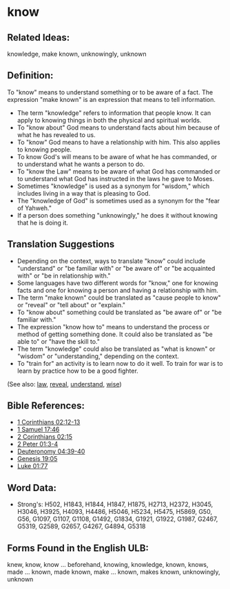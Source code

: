 # know

## Related Ideas:

knowledge, make known, unknowingly, unknown

## Definition:

To "know" means to understand something or to be aware of a fact. The expression "make known" is an expression that means to tell information.

* The term "knowledge" refers to information that people know. It can apply to knowing things in both the physical and spiritual worlds.
* To "know about" God means to understand facts about him because of what he has revealed to us.
* To "know" God means to have a relationship with him. This also applies to knowing people.
* To know God's will means to be aware of what he has commanded, or to understand what he wants a person to do.
* To "know the Law" means to be aware of what God has commanded or to understand what God has instructed in the laws he gave to Moses.
* Sometimes "knowledge" is used as a synonym for "wisdom," which includes living in a way that is pleasing to God.
* The "knowledge of God" is sometimes used as a synonym for the "fear of Yahweh."
* If a person does something "unknowingly," he does it without knowing that he is doing it.

## Translation Suggestions

* Depending on the context, ways to translate "know" could include "understand" or "be familiar with" or "be aware of" or "be acquainted with" or "be in relationship with."
* Some languages have two different words for "know," one for knowing facts and one for knowing a person and having a relationship with him.
* The term "make known" could be translated as "cause people to know" or "reveal" or "tell about" or "explain."
* To "know about" something could be translated as "be aware of" or "be familiar with."
* The expression "know how to" means to understand the process or method of getting something done. It could also be translated as "be able to" or "have the skill to."
* The term "knowledge" could also be translated as "what is known" or "wisdom" or "understanding," depending on the context.
* To "train for" an activity is to learn now to do it well. To train for war is to learn by practice how to be a good fighter.

(See also: [law](../kt/lawofmoses.md), [reveal](../kt/reveal.md), [understand](../other/understand.md), [wise](../kt/wise.md))

## Bible References:

* [1 Corinthians 02:12-13](rc://en/tn/help/1co/02/12)
* [1 Samuel 17:46](rc://en/tn/help/1sa/17/46)
* [2 Corinthians 02:15](rc://en/tn/help/2co/02/15)
* [2 Peter 01:3-4](rc://en/tn/help/2pe/01/03)
* [Deuteronomy 04:39-40](rc://en/tn/help/deu/04/39)
* [Genesis 19:05](rc://en/tn/help/gen/19/05)
* [Luke 01:77](rc://en/tn/help/luk/01/77)

## Word Data:

* Strong's: H502, H1843, H1844, H1847, H1875, H2713, H2372, H3045, H3046, H3925, H4093, H4486, H5046, H5234, H5475, H5869, G50, G56, G1097, G1107, G1108, G1492, G1834, G1921, G1922, G1987, G2467, G5319, G2589, G2657, G4267, G4894, G5318

## Forms Found in the English ULB:

knew, know, know ... beforehand, knowing, knowledge, known, knows, made ... known, made known, make ... known, makes known, unknowingly, unknown
